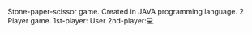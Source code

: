 Stone-paper-scissor game.
Created in JAVA programming language.
2 Player game. 1st-player: User 2nd-player:💻
